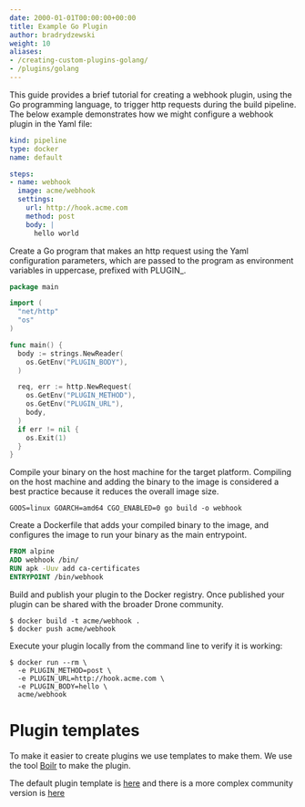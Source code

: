 ```yaml
---
date: 2000-01-01T00:00:00+00:00
title: Example Go Plugin
author: bradrydzewski
weight: 10
aliases:
- /creating-custom-plugins-golang/
- /plugins/golang
---
```

This guide provides a brief tutorial for creating a webhook plugin, using the Go programming language, to trigger http requests during the build pipeline. The below example demonstrates how we might configure a webhook plugin in the Yaml file:

```yaml  {linenos=table}
kind: pipeline
type: docker
name: default

steps:
- name: webhook
  image: acme/webhook
  settings:
    url: http://hook.acme.com
    method: post
    body: |
      hello world
```

Create a Go program that makes an http request using the Yaml configuration parameters, which are passed to the program as environment variables in uppercase, prefixed with PLUGIN_.

```go  {linenos=table}
package main

import (
  "net/http"
  "os"
)

func main() {
  body := strings.NewReader(
    os.GetEnv("PLUGIN_BODY"),
  )

  req, err := http.NewRequest(
    os.GetEnv("PLUGIN_METHOD"),
    os.GetEnv("PLUGIN_URL"),
    body,
  )
  if err != nil {
    os.Exit(1)
  }
}
```

Compile your binary on the host machine for the target platform. Compiling on the host machine and adding the binary to the image is considered a best practice because it reduces the overall image size.

```
GOOS=linux GOARCH=amd64 CGO_ENABLED=0 go build -o webhook
```

Create a Dockerfile that adds your compiled binary to the image, and configures the image to run your binary as the main entrypoint.

```dockerfile  {linenos=table}
FROM alpine
ADD webhook /bin/
RUN apk -Uuv add ca-certificates
ENTRYPOINT /bin/webhook
```

Build and publish your plugin to the Docker registry. Once published your plugin can be shared with the broader Drone community.

```
$ docker build -t acme/webhook .
$ docker push acme/webhook
```

Execute your plugin locally from the command line to verify it is working:

```
$ docker run --rm \
  -e PLUGIN_METHOD=post \
  -e PLUGIN_URL=http://hook.acme.com \
  -e PLUGIN_BODY=hello \
  acme/webhook
```

# Plugin templates

To make it easier to create plugins we use templates to make them. We use the tool [Boilr](https://raw.githubusercontent.com/tmrts/boilr) to make the plugin. 

The default plugin template is [here](https://github.com/drone/boilr-plugin) and there is a more complex community version is [here](https://github.com/drone-plugins/boilr-plugin)
